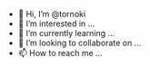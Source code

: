 - 👋 Hi, I’m @tornoki
- 👀 I’m interested in ...
- 🌱 I’m currently learning ...
- 💞️ I’m looking to collaborate on ...
- 📫 How to reach me ...

<!---
tornoki/tornoki is a ✨ special ✨ repository because its `README.md` (this file) appears on your GitHub profile.
You can click the Preview link to take a look at your changes.
--->
